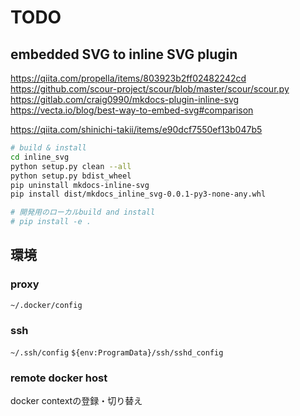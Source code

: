 # TODO

## embedded SVG to inline SVG plugin
<!-- inline SVG refs. -->
https://qiita.com/propella/items/803923b2ff02482242cd
https://github.com/scour-project/scour/blob/master/scour/scour.py
https://gitlab.com/craig0990/mkdocs-plugin-inline-svg
https://vecta.io/blog/best-way-to-embed-svg#comparison
<!-- publish plugin -->
https://qiita.com/shinichi-takii/items/e90dcf7550ef13b047b5


```bash
# build & install
cd inline_svg
python setup.py clean --all
python setup.py bdist_wheel
pip uninstall mkdocs-inline-svg
pip install dist/mkdocs_inline_svg-0.0.1-py3-none-any.whl

# 開発用のローカルbuild and install
# pip install -e .
```

## 環境
### proxy
`~/.docker/config`

### ssh
`~/.ssh/config`
`${env:ProgramData}/ssh/sshd_config`

### remote docker host
docker contextの登録・切り替え
